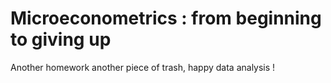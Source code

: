 # Microeconometrics : from beginning to giving up
Another homework another piece of trash, happy data analysis !
